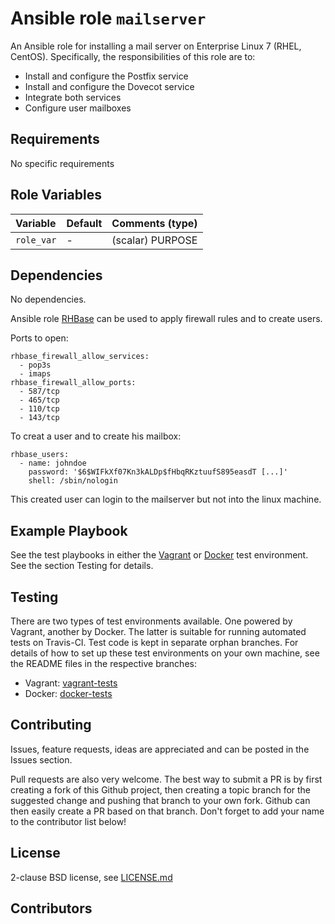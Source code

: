 # Ansible role `mailserver`

An Ansible role for installing a mail server on Enterprise Linux 7 (RHEL, CentOS). Specifically, the responsibilities of this role are to:

- Install and configure the Postfix service
- Install and configure the Dovecot service
- Integrate both services
- Configure user mailboxes

## Requirements

No specific requirements

## Role Variables


| Variable   | Default | Comments (type)  |
| :---       | :---    | :---             |
| `role_var` | -       | (scalar) PURPOSE |

## Dependencies

No dependencies.

Ansible role [RHBase](https://github.com/bertvv/ansible-role-rh-base) can be used to apply firewall rules and to create users.

Ports to open:

```
rhbase_firewall_allow_services:
  - pop3s
  - imaps
rhbase_firewall_allow_ports:
  - 587/tcp
  - 465/tcp
  - 110/tcp
  - 143/tcp
```

To creat a user and to create his mailbox:

```
rhbase_users:
  - name: johndoe
    password: '$6$WIFkXf07Kn3kALDp$fHbqRKztuufS895easdT [...]'
    shell: /sbin/nologin
```

This created user can login to the mailserver but not into the linux machine.

## Example Playbook

See the test playbooks in either the [Vagrant](https://github.com/bertvv/ansible-role-mailserver/blob/vagrant-tests/test.yml) or [Docker](https://github.com/bertvv/ansible-role-mailserver/blob/docker-tests/test.yml) test environment. See the section Testing for details.

## Testing

There are two types of test environments available. One powered by Vagrant, another by Docker. The latter is suitable for running automated tests on Travis-CI. Test code is kept in separate orphan branches. For details of how to set up these test environments on your own machine, see the README files in the respective branches:

- Vagrant: [vagrant-tests](https://github.com/bertvv/ansible-role-mailserver/tree/vagrant-tests)
- Docker: [docker-tests](https://github.com/bertvv/ansible-role-mailserver/tree/docker-tests)

## Contributing

Issues, feature requests, ideas are appreciated and can be posted in the Issues section.

Pull requests are also very welcome. The best way to submit a PR is by first creating a fork of this Github project, then creating a topic branch for the suggested change and pushing that branch to your own fork. Github can then easily create a PR based on that branch. Don't forget to add your name to the contributor list below!

## License

2-clause BSD license, see [LICENSE.md](LICENSE.md)

## Contributors


